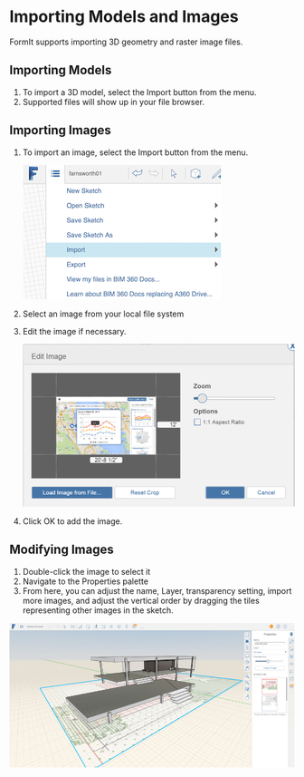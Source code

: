 # Importing Models and Images

FormIt supports importing 3D geometry and raster image files.

## Importing Models

1. To import a 3D model, select the Import button from the menu.
2. Supported files will show up in your file browser.

## Importing Images

1. To import an image, select the Import button from the menu.

   ![](.gitbook/assets/import3dscreenshot.png)

2. Select an image from your local file system
3. Edit the image if necessary.

   ![](.gitbook/assets/guid-71b095cb-f655-4b8d-8488-a474084f095f-low.png)

4. Click OK to add the image.

## Modifying Images

1. Double-click the image to select it
2. Navigate to the Properties palette
3. From here, you can adjust the name, Layer, transparency setting, import more images, and adjust the vertical order by dragging the tiles representing other images in the sketch.

![](.gitbook/assets/guid-911b5932-8342-4ccf-bbaf-b761959f482b-low.jpg)

